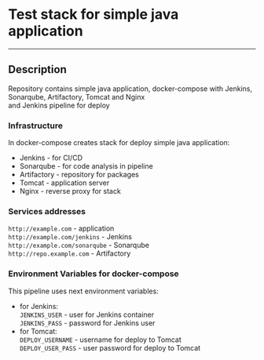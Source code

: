 # Test stack for simple java application

---

## Description  
Repository contains  simple java application, docker-compose with Jenkins, Sonarqube, Artifactory, Tomcat and Nginx  
and Jenkins pipeline for deploy

### Infrastructure
In docker-compose creates stack for deploy simple java application:
* Jenkins - for CI/CD
* Sonarqube - for code analysis in pipeline
* Artifactory - repository for packages
* Tomcat - application server
* Nginx - reverse proxy for stack

### Services addresses
`http://example.com` - application  
`http://example.com/jenkins` - Jenkins  
`http://example.com/sonarqube` - Sonarqube  
`http://repo.example.com` - Artifactory  

### Environment Variables for docker-compose
This pipeline uses next environment variables: 
* for Jenkins:  
`JENKINS_USER`  - user for Jenkins container  
`JENKINS_PASS` - password for Jenkins user  
* for Tomcat:  
`DEPLOY_USERNAME` - username for deploy to Tomcat  
`DEPLOY_USER_PASS` - user password for deploy to Tomcat
